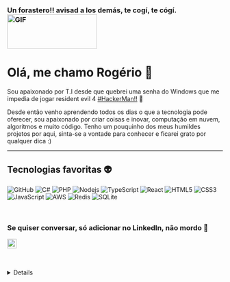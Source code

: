 ### Un forastero!! avisad a los demás, te cogí, te cógí. <img align="center" alt="GIF" src="https://i.imgur.com/SG1BLWQ.gif" width="210" height="80" />

# Olá, me chamo Rogério 👋

Sou apaixonado por T.I desde que quebrei uma senha do Windows que me impedia de jogar resident evil 4 [#HackerMan!!]() 🤣

Desde então venho aprendendo todos os dias o que a tecnologia pode oferecer, sou apaixonado por criar coisas e inovar, computação em nuvem, algoritmos e muito código. Tenho um pouquinho dos meus humildes projetos por aqui, sinta-se a vontade para conhecer e ficarei grato por qualquer dica :) 

---
## Tecnologias favoritas 👽
![GitHub](https://img.shields.io/badge/GitHub-100000?style=for-the-badge&logo=github&logoColor=white)
![C#](https://img.shields.io/badge/C%23-239120?style=for-the-badge&logo=c-sharp&logoColor=white)
![PHP](https://img.shields.io/badge/PHP-777BB4?style=for-the-badge&logo=php&logoColor=white)
![Nodejs](https://img.shields.io/badge/Node.js-43853D?style=for-the-badge&logo=node.js&logoColor=white)
![TypeScript](https://img.shields.io/badge/TypeScript-007ACC?style=for-the-badge&logo=typescript&logoColor=white)
![React](https://img.shields.io/badge/React-20232A?style=for-the-badge&logo=react&logoColor=61DAFB)
![HTML5](https://img.shields.io/badge/HTML5-E34F26?style=for-the-badge&logo=html5&logoColor=white)
![CSS3](https://img.shields.io/badge/CSS3-1572B6?style=for-the-badge&logo=css3&logoColor=white)
![JavaScript](https://img.shields.io/badge/JavaScript-F7DF1E?style=for-the-badge&logo=javascript&logoColor=black)
![AWS](https://img.shields.io/badge/Amazon_AWS-232F3E?style=for-the-badge&logo=amazon-aws&logoColor=white)
![Redis](https://img.shields.io/badge/redis-CC0000.svg?&style=for-the-badge&logo=redis&logoColor=white)
![SQLite](https://img.shields.io/badge/SQLite-07405E?style=for-the-badge&logo=sqlite&logoColor=white)
 
 <br />
 
 ### Se quiser conversar, só adicionar no LinkedIn, não mordo 🐶 
 [<img align="center" alt="holisitc_developer | LinkedIn" width="22px" src="https://cdn.jsdelivr.net/npm/simple-icons@v3/icons/linkedin.svg" />][linkedin]


 <br />
 
 
 <br />
<details>
  <img align="left" alt="Rogerio's GitHub Top Languages" src="https://github-readme-stats.vercel.app/api/top-langs/?username=rhogerin" />
  
  <br />
</details>

<br />


[linkedin]: https://www.linkedin.com/in/josesouzarogerio/

